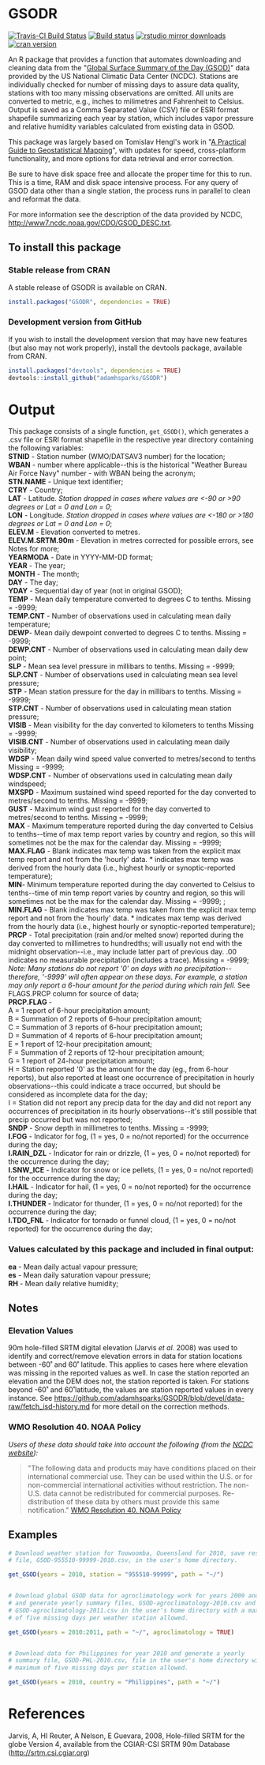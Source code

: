 GSODR
================

[![Travis-CI Build
Status](https://travis-ci.org/adamhsparks/GSODR.svg?branch=master)](https://travis-ci.org/adamhsparks/GSODR)
[![Build
status](https://ci.appveyor.com/api/projects/status/8daqtllo2sg6me07/branch/master?svg=true)](https://ci.appveyor.com/project/adamhsparks/GSODR/branch/master?svg=true)
[![rstudio mirror
downloads](http://cranlogs.r-pkg.org/badges/GSODR?color=brightgreen)](https://github.com/metacran/cranlogs.app)
[![cran
version](http://www.r-pkg.org/badges/version/GSODR)](https://cran.r-project.org/package=GSODR)

An R package that provides a function that automates downloading and
cleaning data from the "[Global Surface Summary of the Day
(GSOD)](https://data.noaa.gov/dataset/global-surface-summary-of-the-day-gsod)"
data provided by the US National Climatic Data Center (NCDC). Stations
are individually checked for number of missing days to assure data
quality, stations with too many missing observations are omitted. All
units are converted to metric, e.g., inches to milimetres and Fahrenheit to
Celsius. Output is saved as a Comma Separated Value (CSV) file or ESRI
format shapefile summarizing each year by station, which includes vapor
pressure and relative humidity variables calculated from existing data
in GSOD.

This package was largely based on Tomislav Hengl's work in "[A Practical
Guide to Geostatistical
Mapping](http://spatial-analyst.net/book/getGSOD.R)", with updates for
speed, cross-platform functionality, and more options for data
retrieval and error correction.

Be sure to have disk space free and allocate the proper time for this to
run. This is a time, RAM and disk space intensive process. For any query
of GSOD data other than a single station, the process runs in parallel
to clean and reformat the data.

For more information see the description of the data provided by NCDC,
<http://www7.ncdc.noaa.gov/CDO/GSOD_DESC.txt>.

To install this package
-----------------------

### Stable release from CRAN

A stable release of GSODR is available on CRAN.

``` r
install.packages("GSODR", dependencies = TRUE)
```

### Development version from GitHub

If you wish to install the development version that may have new
features (but also may not work properly), install the devtools package,
available from CRAN.

``` r
install.packages("devtools", dependencies = TRUE)
devtools::install_github("adamhsparks/GSODR")
```

Output
======

This package consists of a single function, `get_GSOD()`, which generates
a .csv file or ESRI format shapefile in the respective year directory
containing the following variables:  
**STNID** - Station number (WMO/DATSAV3 number) for the location;  
**WBAN** - number where applicable--this is the historical "Weather
Bureau Air Force Navy" number - with WBAN being the acronym;  
**STN.NAME** - Unique text identifier;  
**CTRY** - Country;  
**LAT** - Latitude. *Station dropped in cases where values are &lt;-90
or &gt;90 degrees or Lat = 0 and Lon = 0*;  
**LON** - Longitude. *Station dropped in cases where values are &lt;-180
or &gt;180 degrees or Lat = 0 and Lon = 0*;  
**ELEV.M** - Elevation converted to metres.  
**ELEV.M.SRTM.90m** - Elevation in metres corrected for possible errors,
see Notes for more;  
**YEARMODA** - Date in YYYY-MM-DD format;  
**YEAR** - The year;  
**MONTH** - The month;  
**DAY** - The day;  
**YDAY** - Sequential day of year (not in original GSOD);  
**TEMP** - Mean daily temperature converted to degrees C to tenths.
Missing = -9999;  
**TEMP.CNT** - Number of observations used in calculating mean daily
temperature;  
**DEWP**- Mean daily dewpoint converted to degrees C to tenths. Missing
= -9999;  
**DEWP.CNT** - Number of observations used in calculating mean daily dew
point;  
**SLP** - Mean sea level pressure in millibars to tenths. Missing =
-9999;  
**SLP.CNT** - Number of observations used in calculating mean sea level
pressure;  
**STP** - Mean station pressure for the day in millibars to tenths.
Missing = -9999;  
**STP.CNT** - Number of observations used in calculating mean station
pressure;  
**VISIB** - Mean visibility for the day converted to kilometers to
tenths Missing = -9999;  
**VISIB.CNT** - Number of observations used in calculating mean daily
visibility;  
**WDSP** - Mean daily wind speed value converted to metres/second to
tenths Missing = -9999;  
**WDSP.CNT** - Number of observations used in calculating mean daily
windspeed;  
**MXSPD** - Maximum sustained wind speed reported for the day converted
to metres/second to tenths. Missing = -9999;  
**GUST** - Maximum wind gust reported for the day converted to
metres/second to tenths. Missing = -9999;  
**MAX** - Maximum temperature reported during the day converted to
Celsius to tenths--time of max temp report varies by country and region,
so this will sometimes not be the max for the calendar day. Missing =
-9999;  
**MAX.FLAG** - Blank indicates max temp was taken from the explicit max
temp report and not from the 'hourly' data. \* indicates max temp was
derived from the hourly data (i.e., highest hourly or synoptic-reported
temperature);  
**MIN**- Minimum temperature reported during the day converted to
Celsius to tenths--time of min temp report varies by country and region,
so this will sometimes not be the max for the calendar day. Missing =
-9999; ;  
**MIN.FLAG** - Blank indicates max temp was taken from the explicit max
temp report and not from the 'hourly' data. \* indicates max temp was
derived from the hourly data (i.e., highest hourly or synoptic-reported
temperature);  
**PRCP** - Total precipitation (rain and/or melted snow) reported during
the day converted to millimetres to hundredths; will usually not end
with the midnight observation--i.e., may include latter part of previous
day. .00 indicates no measurable precipitation (includes a trace).
Missing = -9999; *Note: Many stations do not report '0' on days with no
precipitation-- therefore, '-9999' will often appear on these days. For
example, a station may only report a 6-hour amount for the period during
which rain fell.* See FLAGS.PRCP column for source of data;  
**PRCP.FLAG** -  
A = 1 report of 6-hour precipitation amount;  
B = Summation of 2 reports of 6-hour precipitation amount;  
C = Summation of 3 reports of 6-hour precipitation amount;  
D = Summation of 4 reports of 6-hour precipitation amount;  
E = 1 report of 12-hour precipitation amount;  
F = Summation of 2 reports of 12-hour precipitation amount;  
G = 1 report of 24-hour precipitation amount;  
H = Station reported '0' as the amount for the day (eg., from 6-hour
reports), but also reported at least one occurrence of precipitation in
hourly observations--this could indicate a trace occurred, but should be
considered as incomplete data for the day;  
I = Station did not report any precip data for the day and did not
report any occurrences of precipitation in its hourly observations--it's
still possible that precip occurred but was not reported;  
**SNDP** - Snow depth in millimetres to tenths. Missing = -9999;  
**I.FOG** - Indicator for fog, (1 = yes, 0 = no/not reported) for the
occurrence during the day;  
**I.RAIN\_DZL** - Indicator for rain or drizzle, (1 = yes, 0 = no/not
reported) for the occurrence during the day;  
**I.SNW\_ICE** - Indicator for snow or ice pellets, (1 = yes, 0 = no/not
reported) for the occurrence during the day;  
**I.HAIL** - Indicator for hail, (1 = yes, 0 = no/not reported) for the
occurrence during the day;  
**I.THUNDER** - Indicator for thunder, (1 = yes, 0 = no/not reported)
for the occurrence during the day;  
**I.TDO\_FNL** - Indicator for tornado or funnel cloud, (1 = yes, 0 =
no/not reported) for the occurrence during the day;

### Values calculated by this package and included in final output:

**ea** - Mean daily actual vapour pressure;  
**es** - Mean daily saturation vapour pressure;  
**RH** - Mean daily relative humidity;

Notes
-----

### Elevation Values

90m hole-filled SRTM digital elevation (Jarvis *et al.* 2008) was used
to identify and correct/remove elevation errors in data for station
locations between -60˚ and 60˚ latitude. This applies to cases here
where elevation was missing in the reported values as well. In case the
station reported an elevation and the DEM does not, the station reported
is taken. For stations beyond -60˚ and 60˚latitude, the values are
station reported values in every instance. See
<https://github.com/adamhsparks/GSODR/blob/devel/data-raw/fetch_isd-history.md>
for more detail on the correction methods.

### WMO Resolution 40. NOAA Policy

*Users of these data should take into account the following (from the
[NCDC
website](http://www7.ncdc.noaa.gov/CDO/cdoselect.cmd?datasetabbv=GSOD&countryabbv=&georegionabbv=)):*

> "The following data and products may have conditions placed on their
> international commercial use. They can be used within the U.S. or for
> non-commercial international activities without restriction. The
> non-U.S. data cannot be redistributed for commercial purposes.
> Re-distribution of these data by others must provide this same
> notification." [WMO Resolution 40. NOAA
> Policy](http://www.wmo.int/pages/about/Resolution40.html)

Examples
--------
``` r
# Download weather station for Toowoomba, Queensland for 2010, save resulting
# file, GSOD-955510-99999-2010.csv, in the user's home directory.

get_GSOD(years = 2010, station = "955510-99999", path = "~/")


# Download global GSOD data for agroclimatology work for years 2009 and 2010
# and generate yearly summary files, GSOD-agroclimatology-2010.csv and
# GSOD-agroclimatology-2011.csv in the user's home directory with a maximum
# of five missing days per weather station allowed.

get_GSOD(years = 2010:2011, path = "~/", agroclimatology = TRUE)


# Download data for Philippines for year 2010 and generate a yearly
# summary file, GSOD-PHL-2010.csv, file in the user's home directory with a
# maximum of five missing days per station allowed.

get_GSOD(years = 2010, country = "Philippines", path = "~/")
```

References
==========

Jarvis, A, HI Reuter, A Nelson, E Guevara, 2008, Hole-filled SRTM for
the globe Version 4, available from the CGIAR-CSI SRTM 90m Database
(<http://srtm.csi.cgiar.org>)
